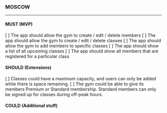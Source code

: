 ### MOSCOW
***


#### MUST (MVP)

[ ] The app should allow the gym to create / edit / delete members
[ ] The app should allow the gym to create / edit / delete classes
[ ] The app should allow the gym to add members to specific classes
[ ] The app should show a list of all upcoming classes
[ ] The app should show all members that are registered for a particular class

#### SHOULD (Extensions)

[ ] Classes could have a maximum capacity, and users can only be added while there is space remaining.
[ ] The gym could be able to give its members Premium or Standard membership. Standard members can only be signed up for classes during off-peak hours.

#### COULD (Additional stuff)
